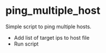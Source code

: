 # ping_multiple_host

Simple script to ping multiple hosts.
* Add list of target ips to host file
* Run script


